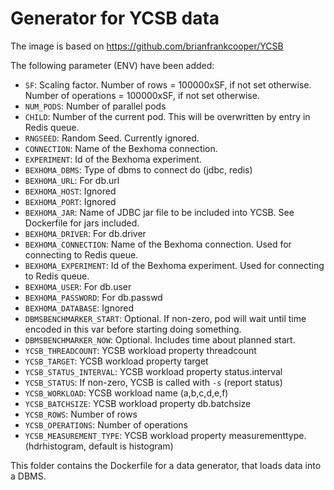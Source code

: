 # Generator for YCSB data

The image is based on https://github.com/brianfrankcooper/YCSB

The following parameter (ENV) have been added:

* `SF`: Scaling factor. Number of rows = 100000xSF, if not set otherwise. Number of operations = 100000xSF, if not set otherwise. 
* `NUM_PODS`: Number of parallel pods
* `CHILD`: Number of the current pod. This will be overwritten by entry in Redis queue.
* `RNGSEED`: Random Seed. Currently ignored.
* `CONNECTION`: Name of the Bexhoma connection.
* `EXPERIMENT`: Id of the Bexhoma experiment.
* `BEXHOMA_DBMS`: Type of dbms to connect do (jdbc, redis)
* `BEXHOMA_URL`: For db.url
* `BEXHOMA_HOST`: Ignored 
* `BEXHOMA_PORT`: Ignored 
* `BEXHOMA_JAR`: Name of JDBC jar file to be included into YCSB. See Dockerfile for jars included.
* `BEXHOMA_DRIVER`: For db.driver
* `BEXHOMA_CONNECTION`: Name of the Bexhoma connection. Used for connecting to Redis queue.
* `BEXHOMA_EXPERIMENT`: Id of the Bexhoma experiment. Used for connecting to Redis queue.
* `BEXHOMA_USER`: For db.user
* `BEXHOMA_PASSWORD`: For db.passwd
* `BEXHOMA_DATABASE`: Ignored
* `DBMSBENCHMARKER_START`: Optional. If non-zero, pod will wait until time encoded in this var before starting doing something.
* `DBMSBENCHMARKER_NOW`: Optional. Includes time about planned start.
* `YCSB_THREADCOUNT`: YCSB workload property threadcount
* `YCSB_TARGET`: YCSB workload property target
* `YCSB_STATUS_INTERVAL`: YCSB workload property status.interval
* `YCSB_STATUS`: If non-zero, YCSB is called with `-s` (report status)
* `YCSB_WORKLOAD`: YCSB workload name (a,b,c,d,e,f)
* `YCSB_BATCHSIZE`: YCSB workload property db.batchsize
* `YCSB_ROWS`: Number of rows
* `YCSB_OPERATIONS`: Number of operations
* `YCSB_MEASUREMENT_TYPE`: YCSB workload property measurementtype. (hdrhistogram, default is histogram)


This folder contains the Dockerfile for a data generator, that loads data into a DBMS.
